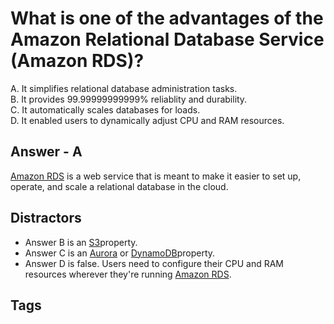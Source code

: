 # What is one of the advantages of the Amazon Relational Database Service (Amazon RDS)?

A. It simplifies relational database administration tasks.  
B. It provides 99.99999999999% reliablity and durability.  
C. It automatically scales databases for loads.  
D. It enabled users to dynamically adjust CPU and RAM resources.  

## Answer - A
[Amazon RDS](https://github.com/EliotKhachi//publicZk/tree/main/202309120141) is a web service that is meant to make it easier to set up, operate, and scale a relational database in the cloud.  

## Distractors
* Answer B is an [S3](https://github.com/EliotKhachi//publicZk/tree/main/202309110516)property.  
* Answer C is an [Aurora](https://github.com/EliotKhachi//publicZk/tree/main/202309120144) or [DynamoDB](https://github.com/EliotKhachi//publicZk/tree/main/202309120319)property.  
* Answer D is false. Users need to configure their CPU and RAM resources wherever they're running [Amazon RDS](https://github.com/EliotKhachi//publicZk/tree/main/202309120141).  

## Tags
